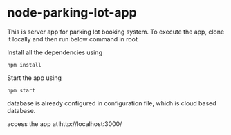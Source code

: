 # node-parking-lot-app
This is server app for parking lot booking system. To execute the app, clone it locally and then run below command in root

Install all the dependencies using 

`npm install`

Start the app using

`npm start`

database is already configured in configuration file, which is cloud based database.

access the app at http://localhost:3000/

